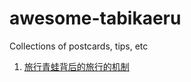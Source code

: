 # awesome-tabikaeru

Collections of postcards, tips, etc


1. [旅行青蛙背后的旅行的机制](https://www.zhihu.com/question/68733553/answer/305463907)
